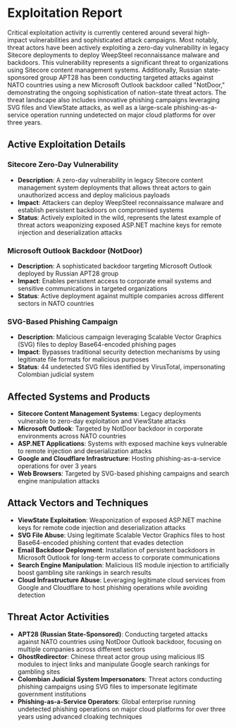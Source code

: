 # Exploitation Report

Critical exploitation activity is currently centered around several high-impact vulnerabilities and sophisticated attack campaigns. Most notably, threat actors have been actively exploiting a zero-day vulnerability in legacy Sitecore deployments to deploy WeepSteel reconnaissance malware and backdoors. This vulnerability represents a significant threat to organizations using Sitecore content management systems. Additionally, Russian state-sponsored group APT28 has been conducting targeted attacks against NATO countries using a new Microsoft Outlook backdoor called "NotDoor," demonstrating the ongoing sophistication of nation-state threat actors. The threat landscape also includes innovative phishing campaigns leveraging SVG files and ViewState attacks, as well as a large-scale phishing-as-a-service operation running undetected on major cloud platforms for over three years.

## Active Exploitation Details

### Sitecore Zero-Day Vulnerability
- **Description**: A zero-day vulnerability in legacy Sitecore content management system deployments that allows threat actors to gain unauthorized access and deploy malicious payloads
- **Impact**: Attackers can deploy WeepSteel reconnaissance malware and establish persistent backdoors on compromised systems
- **Status**: Actively exploited in the wild, represents the latest example of threat actors weaponizing exposed ASP.NET machine keys for remote injection and deserialization attacks

### Microsoft Outlook Backdoor (NotDoor)
- **Description**: A sophisticated backdoor targeting Microsoft Outlook deployed by Russian APT28 group
- **Impact**: Enables persistent access to corporate email systems and sensitive communications in targeted organizations
- **Status**: Active deployment against multiple companies across different sectors in NATO countries

### SVG-Based Phishing Campaign
- **Description**: Malicious campaign leveraging Scalable Vector Graphics (SVG) files to deploy Base64-encoded phishing pages
- **Impact**: Bypasses traditional security detection mechanisms by using legitimate file formats for malicious purposes
- **Status**: 44 undetected SVG files identified by VirusTotal, impersonating Colombian judicial system

## Affected Systems and Products

- **Sitecore Content Management Systems**: Legacy deployments vulnerable to zero-day exploitation and ViewState attacks
- **Microsoft Outlook**: Targeted by NotDoor backdoor in corporate environments across NATO countries
- **ASP.NET Applications**: Systems with exposed machine keys vulnerable to remote injection and deserialization attacks
- **Google and Cloudflare Infrastructure**: Hosting phishing-as-a-service operations for over 3 years
- **Web Browsers**: Targeted by SVG-based phishing campaigns and search engine manipulation attacks

## Attack Vectors and Techniques

- **ViewState Exploitation**: Weaponization of exposed ASP.NET machine keys for remote code injection and deserialization attacks
- **SVG File Abuse**: Using legitimate Scalable Vector Graphics files to host Base64-encoded phishing content that evades detection
- **Email Backdoor Deployment**: Installation of persistent backdoors in Microsoft Outlook for long-term access to corporate communications
- **Search Engine Manipulation**: Malicious IIS module injection to artificially boost gambling site rankings in search results
- **Cloud Infrastructure Abuse**: Leveraging legitimate cloud services from Google and Cloudflare to host phishing operations while avoiding detection

## Threat Actor Activities

- **APT28 (Russian State-Sponsored)**: Conducting targeted attacks against NATO countries using NotDoor Outlook backdoor, focusing on multiple companies across different sectors
- **GhostRedirector**: Chinese threat actor group using malicious IIS modules to inject links and manipulate Google search rankings for gambling sites
- **Colombian Judicial System Impersonators**: Threat actors conducting phishing campaigns using SVG files to impersonate legitimate government institutions
- **Phishing-as-a-Service Operators**: Global enterprise running undetected phishing operations on major cloud platforms for over three years using advanced cloaking techniques